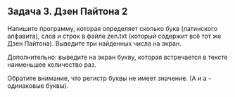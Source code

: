 ## Задача 3. Дзен Пайтона 2
Напишите программу, которая определяет сколько букв (латинского алфавита), слов и строк в файле zen.txt (который содержит всё тот же Дзен Пайтона). Выведите три найденных числа на экран.

Дополнительно: выведите на экран букву, которая встречается в тексте наименьшее количество раз.

Обратите внимание, что регистр буквы не имеет значение. (А и а - одинаковые буквы).
